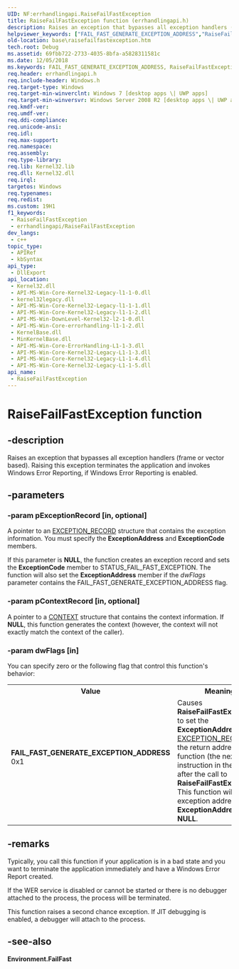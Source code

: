 ```yaml
---
UID: NF:errhandlingapi.RaiseFailFastException
title: RaiseFailFastException function (errhandlingapi.h)
description: Raises an exception that bypasses all exception handlers (frame or vector based).
helpviewer_keywords: ["FAIL_FAST_GENERATE_EXCEPTION_ADDRESS","RaiseFailFastException","RaiseFailFastException function","base.raisefailfastexception","errhandlingapi/RaiseFailFastException"]
old-location: base\raisefailfastexception.htm
tech.root: Debug
ms.assetid: 69fbb722-2733-4035-8bfa-a5828311581c
ms.date: 12/05/2018
ms.keywords: FAIL_FAST_GENERATE_EXCEPTION_ADDRESS, RaiseFailFastException, RaiseFailFastException function, base.raisefailfastexception, errhandlingapi/RaiseFailFastException
req.header: errhandlingapi.h
req.include-header: Windows.h
req.target-type: Windows
req.target-min-winverclnt: Windows 7 [desktop apps \| UWP apps]
req.target-min-winversvr: Windows Server 2008 R2 [desktop apps \| UWP apps]
req.kmdf-ver: 
req.umdf-ver: 
req.ddi-compliance: 
req.unicode-ansi: 
req.idl: 
req.max-support: 
req.namespace: 
req.assembly: 
req.type-library: 
req.lib: Kernel32.lib
req.dll: Kernel32.dll
req.irql: 
targetos: Windows
req.typenames: 
req.redist: 
ms.custom: 19H1
f1_keywords:
 - RaiseFailFastException
 - errhandlingapi/RaiseFailFastException
dev_langs:
 - c++
topic_type:
 - APIRef
 - kbSyntax
api_type:
 - DllExport
api_location:
 - Kernel32.dll
 - API-MS-Win-Core-Kernel32-Legacy-l1-1-0.dll
 - kernel32legacy.dll
 - API-MS-Win-Core-Kernel32-Legacy-l1-1-1.dll
 - API-MS-Win-Core-Kernel32-Legacy-l1-1-2.dll
 - API-MS-Win-DownLevel-Kernel32-l2-1-0.dll
 - API-MS-Win-Core-errorhandling-l1-1-2.dll
 - KernelBase.dll
 - MinKernelBase.dll
 - API-MS-Win-Core-ErrorHandling-L1-1-3.dll
 - API-MS-Win-Core-Kernel32-Legacy-L1-1-3.dll
 - API-MS-Win-Core-Kernel32-Legacy-L1-1-4.dll
 - API-MS-Win-Core-Kernel32-Legacy-L1-1-5.dll
api_name:
 - RaiseFailFastException
---
```


# RaiseFailFastException function


## -description

Raises an exception that bypasses all exception handlers (frame or vector based). Raising this exception terminates the application and invokes Windows Error Reporting, if Windows Error Reporting is enabled.

## -parameters

### -param pExceptionRecord [in, optional]

A pointer to an <a href="https://docs.microsoft.com/windows/desktop/api/winnt/ns-winnt-exception_record">EXCEPTION_RECORD</a> structure that contains the exception information. You must specify the <b>ExceptionAddress</b> and <b>ExceptionCode</b> members.

If this parameter is <b>NULL</b>, the function creates an exception record and sets the <b>ExceptionCode</b> member to STATUS_FAIL_FAST_EXCEPTION. The function will also set the <b>ExceptionAddress</b> member if the <i>dwFlags</i> parameter contains the FAIL_FAST_GENERATE_EXCEPTION_ADDRESS flag.

### -param pContextRecord [in, optional]

A pointer to a <a href="https://docs.microsoft.com/windows/desktop/api/winnt/ns-winnt-arm64_nt_context">CONTEXT</a> structure that contains the context information. If <b>NULL</b>, this function generates the context (however, the context will not exactly match the context of the caller).

### -param dwFlags [in]

You can specify zero or the following flag that control this function's behavior:



<table>
<tr>
<th>Value</th>
<th>Meaning</th>
</tr>
<tr>
<td width="40%"><a id="FAIL_FAST_GENERATE_EXCEPTION_ADDRESS"></a><a id="fail_fast_generate_exception_address"></a><dl>
<dt><b>FAIL_FAST_GENERATE_EXCEPTION_ADDRESS</b></dt>
<dt>0x1</dt>
</dl>
</td>
<td width="60%">
Causes <b>RaiseFailFastException</b> to set the <b>ExceptionAddress</b> of <a href="https://docs.microsoft.com/windows/desktop/api/winnt/ns-winnt-exception_record">EXCEPTION_RECORD</a> to the return address of this function (the next instruction in the caller after the call to <b>RaiseFailFastException</b>). This function will set the exception address only if <b>ExceptionAddress</b> is not <b>NULL</b>.

</td>
</tr>
</table>

## -remarks

Typically, you call this function if your application is in a bad state and you want to terminate the application  immediately and have a Windows Error Report created.

If the WER service is disabled or cannot be started or there is no debugger attached to the process, the process will be terminated.

This function raises a second chance exception. If JIT debugging is enabled, a debugger will attach to the process.

## -see-also

<b>Environment.FailFast</b>

